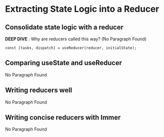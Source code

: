 # Extracting State Logic into a Reducer

## Consolidate state logic with a reducer

**DEEP DIVE** : Why are reducers called this way? (No Paragraph Found)

```
const [tasks, dispatch] = useReducer(reducer, initialState);
```

## Comparing useState and useReducer

No Paragraph Found

## Writing reducers well

No Paragraph Found

## Writing concise reducers with Immer

No Paragraph Found
